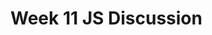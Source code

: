 <meta http-equiv="refresh" content="0; url=https://littlerabish.github.io/539discussion11/inClassWeek11.html" />

# Week 11 JS Discussion
